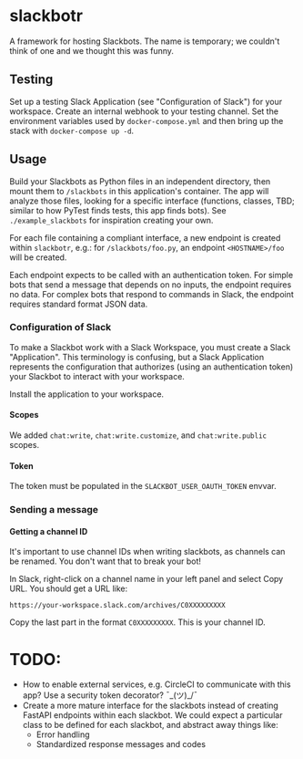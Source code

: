 # slackbotr

A framework for hosting Slackbots. The name is temporary; we couldn't think of one and
we thought this was funny.


## Testing

Set up a testing Slack Application (see "Configuration of Slack") for your workspace.
Create an internal webhook to your testing channel. Set the environment variables used
by `docker-compose.yml` and then bring up the stack with `docker-compose up -d`.


## Usage

Build your Slackbots as Python files in an independent directory, then mount them to
`/slackbots` in this application's container. The app will analyze those files, looking
for a specific interface (functions, classes, TBD; similar to how PyTest finds tests,
this app finds bots). See `./example_slackbots` for inspiration creating your own.

For each file containing a compliant interface, a new endpoint is created within
`slackbotr`, e.g.: for `/slackbots/foo.py`, an endpoint `<HOSTNAME>/foo` will be
created.

Each endpoint expects to be called with an authentication token. For simple bots that
send a message that depends on no inputs, the endpoint requires no data. For complex
bots that respond to commands in Slack, the endpoint requires standard format JSON data.


### Configuration of Slack

To make a Slackbot work with a Slack Workspace, you must create a Slack "Application".
This terminology is confusing, but a Slack Application represents the configuration that
authorizes (using an authentication token) your Slackbot to interact with your
workspace. 

Install the application to your workspace.


#### Scopes

We added `chat:write`, `chat:write.customize`, and `chat:write.public` scopes.


#### Token

The token must be populated in the `SLACKBOT_USER_OAUTH_TOKEN` envvar.


### Sending a message


#### Getting a channel ID

It's important to use channel IDs when writing slackbots, as channels can be renamed.
You don't want that to break your bot!

In Slack, right-click on a channel name in your left panel and select Copy URL. You
should get a URL like:

```
https://your-workspace.slack.com/archives/C0XXXXXXXXX
```

Copy the last part in the format `C0XXXXXXXXX`. This is your channel ID.


# TODO:

* How to enable external services, e.g. CircleCI to communicate with this app? Use a
  security token decorator? ¯\_(ツ)_/¯
* Create a more mature interface for the slackbots instead of creating FastAPI endpoints
  within each slackbot. We could expect a particular class to be defined for each
  slackbot, and abstract away things like:
  * Error handling
  * Standardized response messages and codes
